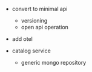 - convert to minimal api 
    - versioning
    - open api operation

- add otel

- catalog service
    - generic mongo repository
